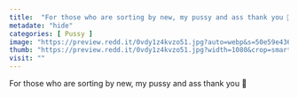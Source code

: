 ```yaml
---
title:  "For those who are sorting by new, my pussy and ass thank you 🥰"
metadate: "hide"
categories: [ Pussy ]
image: "https://preview.redd.it/0vdy1z4kvzo51.jpg?auto=webp&s=50e59e4363c88f05a2ebcbb3286225de8205165d"
thumb: "https://preview.redd.it/0vdy1z4kvzo51.jpg?width=1080&crop=smart&auto=webp&s=3b3d5794708751a613c1f01e680c77d353dfc3c5"
visit: ""
---
```

For those who are sorting by new, my pussy and ass thank you 🥰
